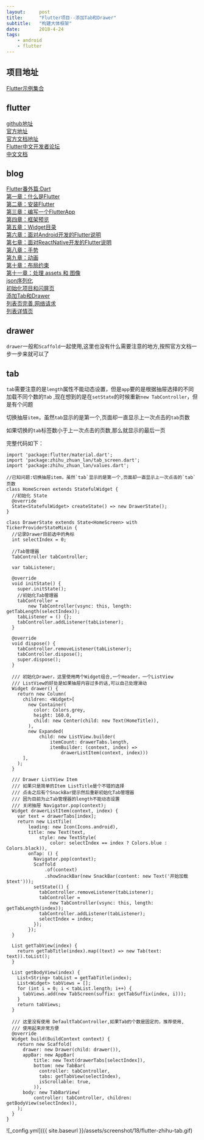 ```yaml
---
layout:     post
title:      "Flutter项目--添加Tab和Drawer"
subtitle:   "构建大体框架"
date:       2018-4-24
tags:
    - android
    - flutter
---
```


## 项目地址

[Flutter示例集合](https://github.com/7449/flutter_example)

## flutter

[github地址](https://github.com/flutter/flutter)<br>
[官方地址](https://flutter.io/)<br>
[官方文档地址](https://flutter.io/docs/)<br>
[Flutter中文开发者论坛](http://flutter-dev.com/)<br>
[中文文档](http://doc.flutter-dev.cn/)<br>

## blog

[Flutter番外篇:Dart](https://7449.github.io/2018/03/18/android_flutter_dart.html)<br>
[第一章：什么是Flutter](https://7449.github.io/2018/03/19/android_flutter_1.html)<br>
[第二章：安装Flutter](https://7449.github.io/2018/03/19/android_flutter_2.html)<br>
[第三章：编写一个FlutterApp](https://7449.github.io/2018/03/26/android_flutter_3.html)<br>
[第四章：框架预览](https://7449.github.io/2018/03/26/android_flutter_4.html)<br>
[第五章：Widget目录](https://7449.github.io/2018/04/12/android_flutter_5.html)<br>
[第六章：面对Android开发的Flutter说明](https://7449.github.io/2018/04/16/android_flutter_6.html)<br>
[第七章：面对ReactNative开发的Flutter说明](https://7449.github.io/2018/04/17/android_flutter_7.html)<br>
[第八章：手势](https://7449.github.io/2018/04/20/android_flutter_8.html)<br>
[第九章：动画](https://7449.github.io/2018/04/20/android_flutter_9.html)<br>
[第十章：布局约束](https://7449.github.io/2018/04/21/android_flutter_10.html)<br>
[第十一章：处理 assets 和 图像](https://7449.github.io/2018/04/22/android_flutter_11.html)<br>
[json序列化](https://7449.github.io/2018/05/02/android_flutter_json_serializable.html)<br>
[初始化项目和闪屏页](https://7449.github.io/2018/04/23/android_flutter_splash.html)<br>
[添加Tab和Drawer](https://7449.github.io/2018/04/24/android_flutter_drawer.html)<br>
[列表页完善,网络请求](https://7449.github.io/2018/04/24/android_flutter_net_list.html)<br>
[列表详情页](https://7449.github.io/2018/04/25/android_flutter_net_list_detail.html)<br>

## drawer

`drawer`一般和`Scaffold`一起使用,这里也没有什么需要注意的地方,按照官方文档一步一步来就可以了

## tab

`tab`需要注意的是`length`属性不能动态设置，但是`app`要的是根据抽屉选择的不同加载不同个数的`Tab`
,现在想到的是在`setState`的时候重新`new TabController`，但是有个问题

切换抽屉`item`，虽然`tab`显示的是第一个,页面却一直显示上一次点击的`tab`页数

如果切换的`tab`标签数小于上一次点击的页数,那么就显示的最后一页


完整代码如下：


    import 'package:flutter/material.dart';
    import 'package:zhihu_zhuan_lan/tab_screen.dart';
    import 'package:zhihu_zhuan_lan/values.dart';
    
    //已知问题:切换抽屉item，虽然`tab`显示的是第一个,页面却一直显示上一次点击的`tab`页数
    class HomeScreen extends StatefulWidget {
      //初始化 State
      @override
      State<StatefulWidget> createState() => new DrawerState();
    }
    
    class DrawerState extends State<HomeScreen> with TickerProviderStateMixin {
      //记录Drawer目前选中的角标
      int selectIndex = 0;
    
      //Tab管理器
      TabController tabController;
    
      var tabListener;
    
      @override
      void initState() {
        super.initState();
        //初始化Tab管理器
        tabController =
            new TabController(vsync: this, length: getTabLength(selectIndex));
        tabListener = () {};
        tabController.addListener(tabListener);
      }
    
      @override
      void dispose() {
        tabController.removeListener(tabListener);
        tabController.dispose();
        super.dispose();
      }
    
      /// 初始化Drawer，这里使用两个Widget组合,一个Header，一个ListView
      /// ListView的好处是如果抽屉内容过多的话,可以自己处理滑动
      Widget drawer() {
        return new Column(
          children: <Widget>[
            new Container(
              color: Colors.grey,
              height: 160.0,
              child: new Center(child: new Text(HomeTitle)),
            ),
            new Expanded(
                child: new ListView.builder(
                    itemCount: drawerTabs.length,
                    itemBuilder: (context, index) =>
                        drawerListItem(context, index)))
          ],
        );
      }
    
      /// Drawer ListView Item
      /// 如果只是简单的Item ListTitle是个不错的选择
      /// 点击之后有个SnackBar提示然后重新初始化Tab管理器
      /// 因为目前为止Tab管理器的length不能动态设置
      /// 关闭抽屉 Navigator.pop(context);
      Widget drawerListItem(context, index) {
        var text = drawerTabs[index];
        return new ListTile(
            leading: new Icon(Icons.android),
            title: new Text(text,
                style: new TextStyle(
                    color: selectIndex == index ? Colors.blue : Colors.black)),
            onTap: () {
              Navigator.pop(context);
              Scaffold
                  .of(context)
                  .showSnackBar(new SnackBar(content: new Text('开始加载$text')));
              setState(() {
                tabController.removeListener(tabListener);
                tabController =
                    new TabController(vsync: this, length: getTabLength(index));
                tabController.addListener(tabListener);
                selectIndex = index;
              });
            });
      }
    
      List getTabView(index) {
        return getTabTitle(index).map((text) => new Tab(text: text)).toList();
      }
    
      List getBodyView(index) {
        List<String> tabList = getTabTitle(index);
        List<Widget> tabViews = [];
        for (int i = 0; i < tabList.length; i++) {
          tabViews.add(new TabScreen(suffix: getTabSuffix(index, i)));
        }
        return tabViews;
      }
    
      /// 这里没有使用 DefaultTabController,如果Tab的个数是固定的，推荐使用,
      /// 使用起来非常方便
      @override
      Widget build(BuildContext context) {
        return new Scaffold(
          drawer: new Drawer(child: drawer()),
          appBar: new AppBar(
              title: new Text(drawerTabs[selectIndex]),
              bottom: new TabBar(
                controller: tabController,
                tabs: getTabView(selectIndex),
                isScrollable: true,
              )),
          body: new TabBarView(
              controller: tabController, children: getBodyView(selectIndex)),
        );
      }
    }


![_config.yml]({{ site.baseurl }}/assets/screenshot/18/flutter-zhihu-tab.gif)
